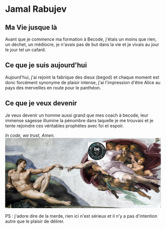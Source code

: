 # Jamal Rabujev
## Ma Vie jusque là
Avant que je commence ma formation à Becode, j'étais un moins que rien, un déchet, un médiocre, je n'avais pas de but dans la vie et je vivais au jour le jour tel un cafard.
## Ce que je suis aujourd'hui
Aujourd'hui, j'ai rejoint la fabrique des dieux (begod) et chaque moment est donc forcément synonyme de plaisir intense, j'ai l'impression d'être Alice au pays des merveilles en route pour le panthéon.
## Ce que je veux devenir
Je veux devenir un homme aussi grand que mes coach à becode, leur immense sagesse illumine la pénombre dans laquelle je me trouvais  et je tente rejoindre ces véritables prophètes avec foi et espoir.

*In code, we trust, Amen.*
![Begod](Becode-god.jpeg)








PS : j'adore dire de la merde, rien ici n'est sérieux et il n'y a pas d'intention autre que le plaisir de délirer.
